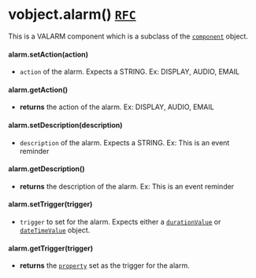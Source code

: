 # vobject.alarm() [`RFC`](http://tools.ietf.org/html/rfc5545#section-3.6.6)

This is a VALARM component which is a subclass of the [`component`](./component.md) object.

#### alarm.setAction(action)

- `action` of the alarm. Expects a STRING. Ex: DISPLAY, AUDIO, EMAIL

#### alarm.getAction()

- **returns** the action of the alarm. Ex: DISPLAY, AUDIO, EMAIL

#### alarm.setDescription(description)

- `description` of the alarm. Expects a STRING. Ex: This is an event reminder

#### alarm.getDescription()

- **returns** the description of the alarm. Ex: This is an event reminder

#### alarm.setTrigger(trigger)

- `trigger` to set for the alarm. Expects either a [`durationValue`](./durationValue.md) or [`dateTimeValue`](./dateTimeValue.md) object.

#### alarm.getTrigger(trigger)

- **returns** the [`property`](./property.md) set as the trigger for the alarm.
